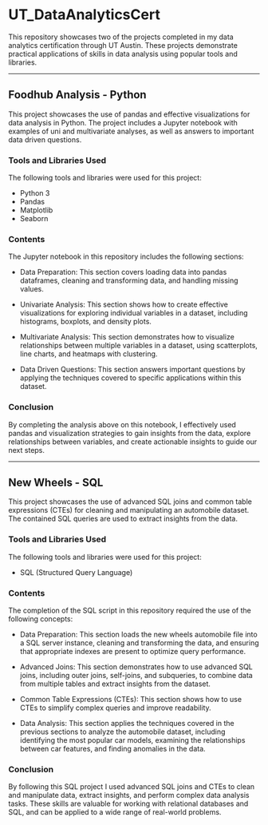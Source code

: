 # UT_DataAnalyticsCert

This repository showcases two of the projects completed in my data analytics certification through UT Austin. These projects demonstrate practical applications of skills in data analysis using popular tools and libraries.

-----------------------------------------------------------------------------------------------------------------------------------

## Foodhub Analysis - Python

This project showcases the use of pandas and effective visualizations for data analysis in Python. The project includes a Jupyter notebook with examples of uni and multivariate analyses, as well as answers to important data driven questions.

### Tools and Libraries Used
The following tools and libraries were used for this project:

- Python 3
- Pandas
- Matplotlib
- Seaborn

### Contents
The Jupyter notebook in this repository includes the following sections:

- Data Preparation: This section covers loading data into pandas dataframes, cleaning and transforming data, and handling missing values.

- Univariate Analysis: This section shows how to create effective visualizations for exploring individual variables in a dataset, including histograms, boxplots, and density plots.

- Multivariate Analysis: This section demonstrates how to visualize relationships between multiple variables in a dataset, using scatterplots, line charts, and heatmaps with clustering.

- Data Driven Questions: This section answers important questions by applying the techniques covered to specific applications within this dataset.

### Conclusion
By completing the analysis above on this notebook, I effectively used pandas and visualization strategies to gain insights from the data, explore relationships between variables, and create actionable insights to guide our next steps.

-----------------------------------------------------------------------------------------------------------------------------------

## New Wheels - SQL

This project showcases the use of advanced SQL joins and common table expressions (CTEs) for cleaning and manipulating an automobile dataset. The contained SQL queries are used to extract insights from the data.

### Tools and Libraries Used
The following tools and libraries were used for this project:

- SQL (Structured Query Language)

### Contents
The completion of the SQL script in this repository required the use of the following concepts:

- Data Preparation: This section loads the new wheels automobile file into a SQL server instance, cleaning and transforming the data, and ensuring that appropriate indexes are present to optimize query performance.

- Advanced Joins: This section demonstrates how to use advanced SQL joins, including outer joins, self-joins, and subqueries, to combine data from multiple tables and extract insights from the dataset.

- Common Table Expressions (CTEs): This section shows how to use CTEs to simplify complex queries and improve readability.

- Data Analysis: This section applies the techniques covered in the previous sections to analyze the automobile dataset, including identifying the most popular car models, examining the relationships between car features, and finding anomalies in the data.

### Conclusion
By following this SQL project I used advanced SQL joins and CTEs to clean and manipulate data, extract insights, and perform complex data analysis tasks. These skills are valuable for working with relational databases and SQL, and can be applied to a wide range of real-world problems.
